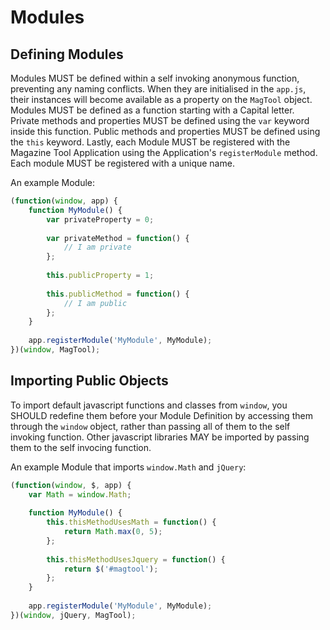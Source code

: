 # Modules
<!-- [[TOC]] -->

## Defining Modules

Modules MUST be defined within a self invoking anonymous function, preventing any naming conflicts. When they are initialised in the `app.js`, their instances will become available as a property on the `MagTool` object. Modules MUST be defined as a function starting with a Capital letter. Private methods and properties MUST be defined using the `var` keyword inside this function. Public methods and properties MUST be defined using the `this` keyword. Lastly, each Module MUST be registered with the Magazine Tool Application using the Application's `registerModule` method. Each module MUST be registered with a unique name.

An example Module:

```js
(function(window, app) {
    function MyModule() {
        var privateProperty = 0;
        
        var privateMethod = function() {
            // I am private
        };
        
        this.publicProperty = 1;
        
        this.publicMethod = function() {
            // I am public
        };
    }
 
    app.registerModule('MyModule', MyModule);
})(window, MagTool);

```

## Importing Public Objects

To import default javascript functions and classes from `window`, you SHOULD redefine them before your Module Definition by accessing them through the `window` object, rather than passing all of them to the self invoking function. Other javascript libraries MAY be imported by passing them to the self invocing function.

An example Module that imports `window.Math` and `jQuery`:

```js
(function(window, $, app) {
    var Math = window.Math;
    
    function MyModule() {
        this.thisMethodUsesMath = function() {
            return Math.max(0, 5);
        };
        
        this.thisMethodUsesJquery = function() {
            return $('#magtool');
        };
    }
 
    app.registerModule('MyModule', MyModule);
})(window, jQuery, MagTool);

```
